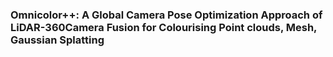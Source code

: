 ### Omnicolor++: A Global Camera Pose Optimization Approach of LiDAR-360Camera Fusion for Colourising Point clouds, Mesh, Gaussian Splatting
